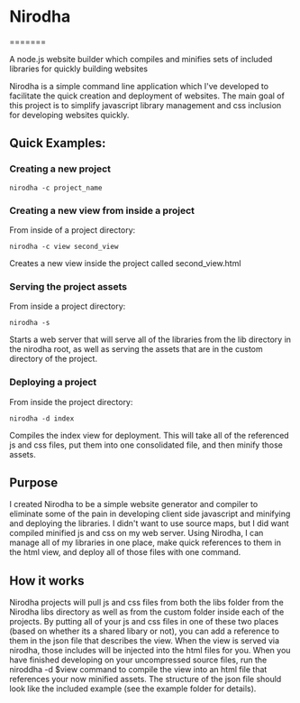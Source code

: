 # Nirodha
=======

A node.js website builder which compiles and minifies sets of included libraries for quickly building websites


Nirodha is a simple command line application which I've developed to facilitate the quick creation and deployment
of websites. The main goal of this project is to simplify javascript library management and css inclusion for 
developing websites quickly.

## Quick Examples:

### Creating a new project

```shell
nirodha -c project_name
```
### Creating a new view from inside a project

From inside of a project directory:
```shell
nirodha -c view second_view
```
Creates a new view inside the project called second_view.html

### Serving the project assets

From inside a project directory:
```shell
nirodha -s
```
Starts a web server that will serve all of the libraries from the lib directory in the nirodha root, as well as
serving the assets that are in the custom directory of the project.

### Deploying a project

From inside the project directory:
```shell
nirodha -d index
```
Compiles the index view for deployment. This will take all of the referenced js and css files, put them into one
consolidated file, and then minify those assets.

## Purpose

I created Nirodha to be a simple website generator and compiler to eliminate some of the pain in developing client
side javascript and minifying and deploying the libraries. I didn't want to use source maps, but I did want compiled
minified js and css on my web server. Using Nirodha, I can manage all of my libraries in one place, make quick 
references to them in the html view, and deploy all of those files with one command.

## How it works

Nirodha projects will pull js and css files from both the libs folder from the Nirodha libs directory as well as 
from the custom folder inside each of the projects. By putting all of your js and css files in one of these two
places (based on whether its a shared libary or not), you can add a reference to them in the json file that describes
the view. When the view is served via nirodha, those includes will be injected into the html files for you. When
you have finished developing on your uncompressed source files, run the niroddha -d $view command to compile the view
into an html file that references your now minified assets. The structure of the json file should look like the 
included example (see the example folder for details). 
